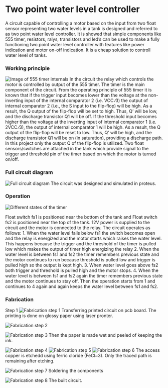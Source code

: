 
# Two point water level controller
A circuit capable of controlling a motor based on the input from two float sensor representing two water levels in a tank is designed and referred to as two point water level controller. It is showed that simple components like 555 timer, resistors, ralys, transistors and led’s can be used to make a fully functioning two point water level controller with features like power indication and motor on-off indication. It is a cheap solution to controll water level of tanks.

### Working principle

![Image of 555 timer internals](Imgs/timer.png "Timer internals")
In the circuit the relay which controls the motor is controlled by output of the 555 timer. The timer is the main component of the circuit. From the operating principle of  555 timer it is known that if the trigger input becomes lower than the voltage at the non-inverting input of the internal comparator 2 (i.e. VCC ⁄3) the output of internal comparator 2 (i.e., the S input to the flip-flop) will be high. As a result, the Q output of the flip-flop will be set to high. Thus, Q’ will be low, and the discharge transistor Q1 will be off. If the threshold input becomes higher than the voltage at the inverting input of internal comparator 1 (i.e. 2VCC ⁄3), the output of internal comparator 1 will be high. As a result, the Q output of the flip-flop will be reset to low. Thus, Q’ will be high, and the discharge transistor Q1 will be on (in saturation), providing a discharge
path. In this project only the output Q of the flip-flop is utilized. Two float sensors/switches are attached in the tank which provide signal to the trigger and threshold pin of the timer based on which the motor is turned on/off.

### Full circuit diagram
![Full circuit diagram](Imgs/circuit.png "Full circuit diagram")
The circuit was designed and simulated in proteus.

### Operation
![Different states of the timer](Imgs/states.png "Operational states")

Float switch fs1 is positioned near the bottom of the tank and  Float switch fs2  is positioned near the top of the tank. 12V power is supplied to the circuit and the motor is connected to the relay.
The circuit operates as follows:
    1. When the water level falls below fs1 the switch becomes open and the relay is energized and the motor starts which raises the water level. This happens because the trigger  and the threshold of the timer is pulled low  which makes the output of timer high energizing the relay
    2. When the water level is between fs1 and fs2 the timer remembers previous state and the motor continues to run because threshold is pulled low and trigger is pulled high so the output is kept high.
    3. When water level goes above fs2 both trigger and threshold is pulled high and the motor stops.
    4. When the water level is between fs1 and fs2 again the timer remembers previous state and the motor continues to stay off.
Then the operation starts from 1 and continues to 4 again and again keeps the water level between fs1 and fs2.

### Fabrication
Step 1
![Fabrication step 1 ](Imgs/1.jpg   "Step 1")
Transferring printed circuit on pcb board. The printing is done on glossy paper using laser pronter.

![Fabrication step 2 ](Imgs/2.jpg   "Step 2")

![Fabrication step 3 ](Imgs/3.jpg   "Step 3")
Then the paper is made wet and peeled of keeping the ink.

![Fabrication step 4 ](Imgs/4.jpg   "Step 4")
![Fabrication step 5 ](Imgs/5.jpg   "Step 5")
![Fabrication step 6 ](Imgs/6.jpg   "Step 6")
The access copper is etchedd using ferric cloride (FeCl~3). Only the traced path is remaining after etching.

![Fabrication step 7 ](Imgs/7.jpg   "Step 7")
Soldering the components


![Fabrication step 8 ](Imgs/8.jpg   "Step 8")
The built circuit.

